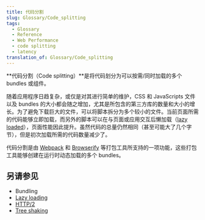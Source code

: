 ```yaml
---
title: 代码分割
slug: Glossary/Code_splitting
tags:
  - Glossary
  - Reference
  - Web Performance
  - code splitting
  - latency
translation_of: Glossary/Code_splitting
---
```

**代码分割（Code splitting）**是将代码划分为可以按需/同时加载的多个 bundles 或组件。

随着应用程序日趋复杂，或仅是对其进行简单的维护，CSS 和 JavaScripts 文件以及 bundles 的大小都会随之增加，尤其是所包含的第三方库的数量和大小的增长。为了避免下载巨大的文件，可以将脚本拆分为多个较小的文件。当前页面所需的代码能够立即加载，而另外的脚本可以在与页面或应用交互后懒加载（[lazy loaded](/zh-CN/docs/Glossary/Lazy_load)），页面性能因此提升。虽然代码的总量仍然相同（甚至可能大了几个字节），但是初次加载所需的代码数量减少了。

代码分割是由 [Webpack](https://webpack.js.org/) 和 [Browserify](https://browserify.org/) 等打包工具所支持的一项功能，这些打包工具能够创建在运行时动态加载的多个 bundles。

## 另请参见

- Bundling
- [Lazy loading](/zh-CN/docs/Web/Performance/Lazy_loading)
- [HTTP/2](/zh-CN/docs/Glossary/HTTP_2)
- [Tree shaking](/zh-CN/docs/Glossary/Tree_shaking)
